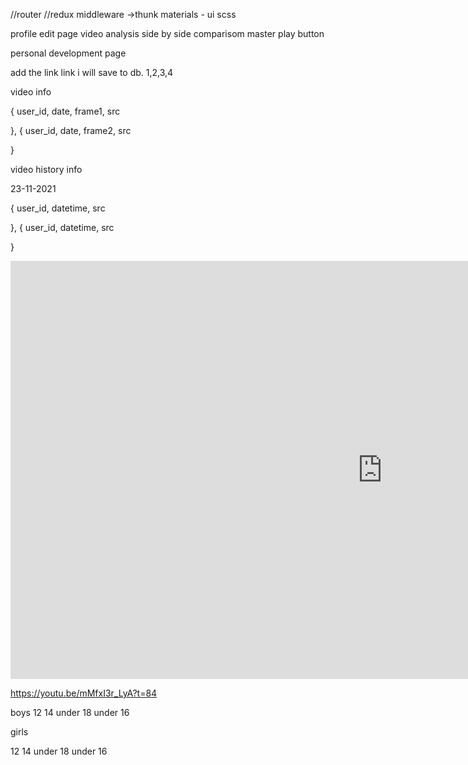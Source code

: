 //router
//redux 
  middleware ->thunk
materials - ui
scss


profile edit page
video analysis
  side by side comparisom
  master play button





personal development page




add the link
 link i will save to db.
 1,2,3,4



video info

{
  user_id,
  date,
  frame1,
  src

},
{
  user_id,
  date,
  frame2,
  src

}




video history info

23-11-2021

{
  user_id,
  datetime,
  src

},
{
  user_id,
  datetime,
  src

}


<iframe width="1190" height="669" src="https://www.youtube.com/embed/mMfxI3r_LyA?t=84&autoplay=1" title="YouTube video player" frameborder="0" allow="accelerometer; autoplay; clipboard-write; encrypted-media; gyroscope; picture-in-picture" allowfullscreen></iframe>

https://youtu.be/mMfxI3r_LyA?t=84


boys
12
14
under 18
under 16


girls


12
14
under 18
under 16




 



